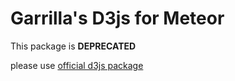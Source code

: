 Garrilla's D3js for Meteor
==========================

This package is **DEPRECATED**

please use [official d3js package](https://atmospherejs.com/d3js/d3)